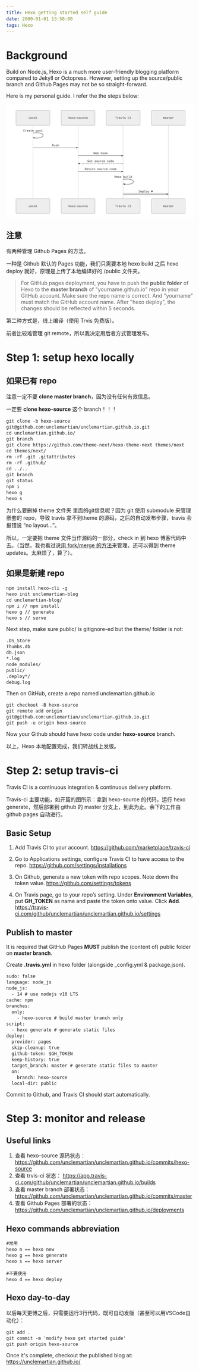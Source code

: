 ```yaml
---
title: Hexo getting started self guide
date: 2000-01-01 13:58:00
tags: Hexo
---
```


# Background 

Build on Node.js, Hexo is a much more user-friendly blogging platform compared to Jekyll or Octopress. However, setting up the source/public branch and Github Pages may not be so straight-forward.

Here is my personal guide. I refer the the steps below: 

![](/images/hexo-setup-guide-overview.png)

## 注意

有两种管理 Github Pages 的方法。

一种是 Github 默认的 Pages 功能，我们只需要本地 hexo build 之后 hexo deploy 就好，原理是上传了本地编译好的 /public 文件夹。

>For GitHub pages deployment, you have to push the __public folder__ of Hexo to the __master branch__ of "yourname.github.io" repo in your GitHub account. 
>Make sure the repo name is correct. And "yourname" must match the GitHub account name. 
>After "hexo deploy", the changes should be reflected within 5 seconds.

第二种方式是，线上编译（使用 Trvis 免费版）。

前者比较难管理 git remote，所以我决定用后者方式管理发布。

# Step 1: setup hexo locally

## 如果已有 repo

注意一定不要 __clone master branch__，因为没有任何有效信息。

一定要 __clone hexo-source__ 这个 branch！！！

    git clone -b hexo-source git@github.com:unclemartian/unclemartian.github.io.git
    cd unclemartian.github.io/
    git branch
    git clone https://github.com/theme-next/hexo-theme-next themes/next
    cd themes/next/
    rm -rf .git .gitattributes
    rm -rf .github/
    cd ../..
    git branch
    git status
    npm i
    hexo g
    hexo s

为什么要删掉 theme 文件夹 里面的git信息呢？因为 git 使用 submodule 来管理嵌套的 repo，导致 travis 拿不到theme 的源码，之后的自动发布步骤，travis 会报错说 “no layout...”。

所以，一定要把 theme 文件当作源码的一部分，check in 到 hexo 博客代码中去。（当然，我也看过说[用 fork/merge 的方法](https://juejin.cn/post/6844903751908605965)来管理，还可以得到 theme updates。太麻烦了，算了）。

## 如果是新建 repo

    npm install hexo-cli -g
    hexo init unclemartian-blog
    cd unclemartian-blog/
    npm i // npm install
    hexo g // generate
    hexo s // serve

Next step, make sure public/ is gitignore-ed but the theme/ folder is not: 

    .DS_Store
    Thumbs.db
    db.json
    *.log
    node_modules/
    public/
    .deploy*/
    debug.log

Then on GitHub, create a repo named unclemartian.github.io

    git checkout -B hexo-source
    git remote add origin git@github.com:unclemartian/unclemartian.github.io.git
    git push -u origin hexo-source

Now your Github should have hexo code under __hexo-source__ branch.

以上，Hexo 本地配置完成，我们转战线上发版。

# Step 2: setup travis-ci

Travis CI is a continuous integration & continuous delivery platform. 

Travis-ci 主要功能，如开篇的图所示：拿到 hexo-source 的代码，运行 hexo generate，然后部署到 github 的 master 分支上，到此为止。余下的工作由 github pages 自动进行。

## Basic Setup

1. Add Travis CI to your account.
    https://github.com/marketplace/travis-ci
    
1. Go to Applications settings, configure Travis CI to have access to the repo.
    https://github.com/settings/installations
    
1. On Github, generate a new token with repo scopes. Note down the token value.
    https://github.com/settings/tokens
    
1. On Travis page, go to your repo’s setting. Under __Environment Variables__, put __GH_TOKEN__ as name and paste the token onto value. Click __Add__.
    https://travis-ci.com/github/unclemartian/unclemartian.github.io/settings

## Publish to master

It is required that GitHub Pages __MUST__ publish the (content of) public folder on __master branch__.

Create __.travis.yml__ in hexo folder (alongside _config.yml & package.json).

    sudo: false
    language: node_js
    node_js:
      - 14 # use nodejs v10 LTS
    cache: npm
    branches:
      only:
        - hexo-source # build master branch only
    script:
      - hexo generate # generate static files
    deploy:
      provider: pages
      skip-cleanup: true
      github-token: $GH_TOKEN
      keep-history: true
      target_branch: master # generate static files to master
      on:
        branch: hexo-source
      local-dir: public

Commit to Github, and Travis CI should start automatically. 

# Step 3: monitor and release

## Useful links

1. 查看 hexo-source 源码状态：
    https://github.com/unclemartian/unclemartian.github.io/commits/hexo-source
1. 查看 trvis-ci 状态：
    https://app.travis-ci.com/github/unclemartian/unclemartian.github.io/builds
1. 查看 master branch 部署状态：
    https://github.com/unclemartian/unclemartian.github.io/commits/master
1. 查看 Github Pages 部署的状态：
    https://github.com/unclemartian/unclemartian.github.io/deployments

## Hexo commands abbreviation

    #常用
    hexo n == hexo new
    hexo g == hexo generate
    hexo s == hexo server
    
    #不要使用
    hexo d == hexo deploy 

## Hexo day-to-day

以后每天更博之后，只需要运行3行代码，既可自动发版（甚至可以用VSCode自动化）：

    git add .
    git commit -m 'modify hexo get started guide' 
    git push origin hexo-source 

Once it's complete, checkout the published blog at: https://unclemartian.github.io/
